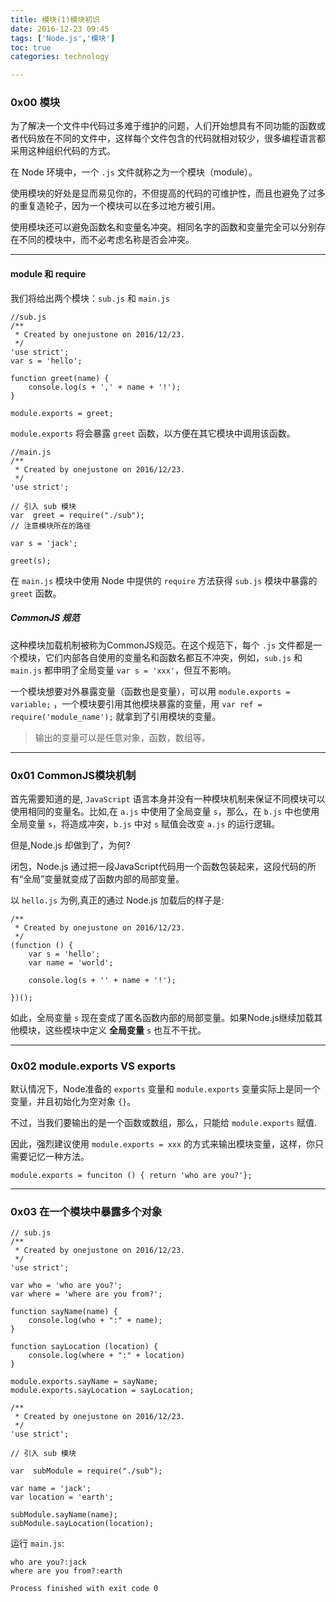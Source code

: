 ```yaml
---
title: 模块(1)模块初识  
date: 2016-12-23 09:45              
tags: ['Node.js','模块']
toc: true
categories: technology

---
```

### 0x00 模块
为了解决一个文件中代码过多难于维护的问题，人们开始想具有不同功能的函数或者代码放在不同的文件中，这样每个文件包含的代码就相对较少，很多编程语言都采用这种组织代码的方式。

在 Node 环境中，一个 `.js` 文件就称之为一个模块（module）。

使用模块的好处是显而易见你的，不但提高的代码的可维护性，而且也避免了过多的重复造轮子，因为一个模块可以在多过地方被引用。

使用模块还可以避免函数名和变量名冲突。相同名字的函数和变量完全可以分别存在不同的模块中，而不必考虑名称是否会冲突。

---
#### module 和 require
我们将给出两个模块：`sub.js` 和 `main.js`

```
//sub.js
/**
 * Created by onejustone on 2016/12/23.
 */
'use strict';
var s = 'hello';

function greet(name) {
    console.log(s + ',' + name + '!');
}

module.exports = greet;
```

`module.exports` 将会暴露 `greet` 函数，以方便在其它模块中调用该函数。


```
//main.js
/**
 * Created by onejustone on 2016/12/23.
 */
'use strict';

// 引入 sub 模块
var  greet = require("./sub");
// 注意模块所在的路径

var s = 'jack';

greet(s);
```

在 `main.js` 模块中使用 Node 中提供的 `require` 方法获得 `sub.js` 模块中暴露的 `greet` 函数。

##### CommonJS 规范
这种模块加载机制被称为CommonJS规范。在这个规范下，每个 `.js` 文件都是一个模块，它们内部各自使用的变量名和函数名都互不冲突，例如，`sub.js` 和 `main.js` 都申明了全局变量 `var s = 'xxx'`，但互不影响。

一个模块想要对外暴露变量（函数也是变量），可以用 `module.exports = variable;` ，一个模块要引用其他模块暴露的变量，用 `var ref = require('module_name');` 就拿到了引用模块的变量。

> 输出的变量可以是任意对象，函数，数组等。

---
### 0x01 CommonJS模块机制
首先需要知道的是, `JavaScript` 语言本身并没有一种模块机制来保证不同模块可以使用相同的变量名。比如,在 `a.js` 中使用了全局变量 `s`，那么，在 `b.js` 中也使用全局变量 `s`，将造成冲突，`b.js` 中对 `s` 赋值会改变 `a.js` 的运行逻辑。

但是,Node.js 却做到了，为何?

闭包，Node.js 通过把一段JavaScript代码用一个函数包装起来，这段代码的所有“全局”变量就变成了函数内部的局部变量。

以 `hello.js` 为例,真正的通过 Node.js 加载后的样子是:

```
/**
 * Created by onejustone on 2016/12/23.
 */
(function () {
    var s = 'hello';
    var name = 'world';
    
    console.log(s + '' + name + '!');
    
})();
```

如此，全局变量 `s` 现在变成了匿名函数内部的局部变量。如果Node.js继续加载其他模块，这些模块中定义 **全局变量** `s` 也互不干扰。

---
### 0x02 module.exports VS exports
默认情况下，Node准备的 `exports` 变量和 `module.exports` 变量实际上是同一个变量，并且初始化为空对象 `{}`。

不过，当我们要输出的是一个函数或数组，那么，只能给 `module.exports` 赋值.

因此，强烈建议使用 `module.exports = xxx` 的方式来输出模块变量，这样，你只需要记忆一种方法。

```
module.exports = funciton () { return 'who are you?'};
```


---
### 0x03 在一个模块中暴露多个对象

```
// sub.js
/**
 * Created by onejustone on 2016/12/23.
 */
'use strict';

var who = 'who are you?';
var where = 'where are you from?';

function sayName(name) {
    console.log(who + ":" + name);
}

function sayLocation (location) {
    console.log(where + ":" + location)
}

module.exports.sayName = sayName;
module.exports.sayLocation = sayLocation;
```

```
/**
 * Created by onejustone on 2016/12/23.
 */
'use strict';

// 引入 sub 模块

var  subModule = require("./sub");

var name = 'jack';
var location = 'earth';

subModule.sayName(name);
subModule.sayLocation(location);
```

运行 `main.js`:

```
who are you?:jack
where are you from?:earth

Process finished with exit code 0
```

